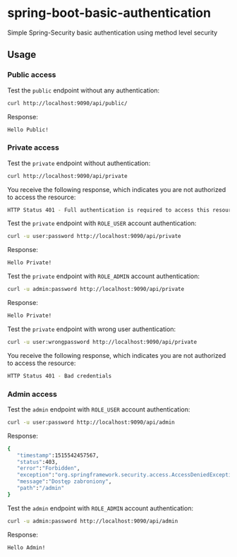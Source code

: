 # spring-boot-basic-authentication
Simple Spring-Security basic authentication using method level security

## Usage

### Public access
Test the `public` endpoint without any authentication:

```sh
curl http://localhost:9090/api/public/
```
Response:
```sh
Hello Public!
```

### Private access

Test the `private` endpoint without authentication:

```sh
curl http://localhost:9090/api/private
```
You receive the following response, which indicates you are not authorized to access the resource:
```sh
HTTP Status 401 - Full authentication is required to access this resource
```


Test the `private` endpoint with `ROLE_USER` account authentication:

```sh
curl -u user:password http://localhost:9090/api/private
```
Response:
```sh
Hello Private!
```



Test the `private` endpoint with `ROLE_ADMIN` account authentication:

```sh
curl -u admin:password http://localhost:9090/api/private
```
Response:
```sh
Hello Private!
```


Test the `private` endpoint with wrong user authentication:

```sh
curl -u user:wrongpassword http://localhost:9090/api/private
```
You receive the following response, which indicates you are not authorized to access the resource:
```sh
HTTP Status 401 - Bad credentials
```

### Admin access

Test the `admin` endpoint with `ROLE_USER` account authentication:

```sh
curl -u user:password http://localhost:9090/api/admin
```
Response:
```sh
{  
   "timestamp":1515542457567,
   "status":403,
   "error":"Forbidden",
   "exception":"org.springframework.security.access.AccessDeniedException",
   "message":"Dostęp zabroniony",
   "path":"/admin"
}
```

Test the `admin` endpoint with `ROLE_ADMIN` account authentication:

```sh
curl -u admin:password http://localhost:9090/api/admin
```
Response:
```sh
Hello Admin!
```
